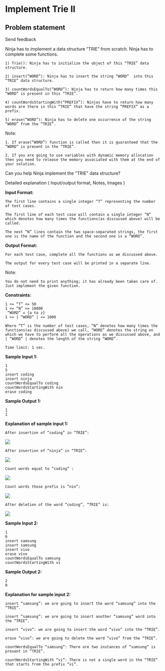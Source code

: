 Implement Trie II
=================
Problem statement
-----------------

Send feedback

Ninja has to implement a data structure ”TRIE” from scratch. Ninja has to complete some functions.

    1) Trie(): Ninja has to initialize the object of this “TRIE” data structure.
    
    2) insert(“WORD”): Ninja has to insert the string “WORD”  into this “TRIE” data structure.
    
    3) countWordsEqualTo(“WORD”): Ninja has to return how many times this “WORD” is present in this “TRIE”.
    
    4) countWordsStartingWith(“PREFIX”): Ninjas have to return how many words are there in this “TRIE” that have the string “PREFIX” as a prefix.
    
    5) erase(“WORD”): Ninja has to delete one occurrence of the string “WORD” from the “TRIE”.
    

Note:

    1. If erase(“WORD”) function is called then it is guaranteed that the “WORD” is present in the “TRIE”.
    
    2. If you are going to use variables with dynamic memory allocation then you need to release the memory associated with them at the end of your solution.
    

Can you help Ninja implement the "TRIE" data structure?

Detailed explanation ( Input/output format, Notes, Images )

**Input Format:**

    The first line contains a single integer “T” representing the number of test cases. 
    
    The first line of each test case will contain a single integer “N” which denotes how many times the functions(as discussed above) will be called.
    
    The next “N” lines contain the two space-separated strings, the first one is the name of the function and the second one is a “WORD”.
    

**Output Format:**

    For each test case, complete all the functions as we discussed above.
    
    The output for every test case will be printed in a separate line.
    

Note:

    You do not need to print anything; it has already been taken care of. Just implement the given function.
    

**Constraints:**

    1 <= “T” <= 50
    1 <= “N” <= 10000
     “WORD” = {a to z}
    1 <= | “WORD” | <= 1000
    
    Where “T” is the number of test cases, “N” denotes how many times the functions(as discussed above) we call, “WORD” denotes the string on which we have to perform all the operations as we discussed above, and | “WORD” | denotes the length of the string “WORD”.
    
    Time limit: 1 sec.
    

**Sample Input 1:**

    1
    5
    insert coding
    insert ninja
    countWordsEqualTo coding
    countWordsStartingWith nin
    erase coding
    

**Sample Output 1:**

    1
    1   
    

**Explanation of sample input 1:**

    After insertion of “coding” in “TRIE”:
    

![](https://files.codingninjas.in/trieex1-8873.png)

    After insertion of “ninja” in “TRIE”:
    

![](https://files.codingninjas.in/trieex1_2-8872.png)

    Count words equal to “coding” :
    

![](https://files.codingninjas.in/trieex3-8871.png)

    Count words those prefix is “nin”:
    

![](https://files.codingninjas.in/trieex4-8870.png)

    After deletion of the word “coding”, “TRIE” is:
    

![](https://files.codingninjas.in/trieex1-5-8869.png)

**Sample Input 2:**

    1
    6
    insert samsung
    insert samsung
    insert vivo
    erase vivo
    countWordsEqualTo samsung
    countWordsStartingWith vi
    

**Sample Output 2:**

    2
    0
    

**Explanation for sample input 2:**

    insert “samsung”: we are going to insert the word “samsung” into the “TRIE”.
    
    insert “samsung”: we are going to insert another “samsung” word into the “TRIE”.
    
    insert “vivo”: we are going to insert the word “vivo” into the “TRIE”.
    
    erase “vivo”: we are going to delete the word “vivo” from the “TRIE”.
    
    countWordsEqualTo “samsung”: There are two instances of “sumsung” is present in “TRIE”.
    
    countWordsStartingWith “vi”: There is not a single word in the “TRIE” that starts from the prefix “vi”.


